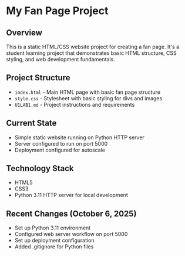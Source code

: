 # My Fan Page Project

## Overview
This is a static HTML/CSS website project for creating a fan page. It's a student learning project that demonstrates basic HTML structure, CSS styling, and web development fundamentals.

## Project Structure
- `index.html` - Main HTML page with basic fan page structure
- `style.css` - Stylesheet with basic styling for divs and images
- `U1LAB1.md` - Project instructions and requirements

## Current State
- Simple static website running on Python HTTP server
- Server configured to run on port 5000
- Deployment configured for autoscale

## Technology Stack
- HTML5
- CSS3
- Python 3.11 HTTP server for local development

## Recent Changes (October 6, 2025)
- Set up Python 3.11 environment
- Configured web server workflow on port 5000
- Set up deployment configuration
- Added .gitignore for Python files
